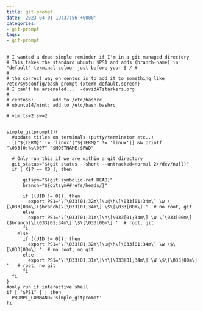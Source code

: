```yaml
---
title: git-prompt
date: '2023-04-01 19:37:56 +0000'
categories:
- git-prompt
tags:
- git-prompt
---
```



    # I wanted a dead simple reminder if I'm in a git managed directory
    # This takes the standard ubuntu $PS1 and adds (branch-name) in "default" terminal colour just before your $ / #
    #
    # the correct way on centos is to add it to something like /etc/sysconfig/bash-prompt-{xterm,default,screen}
    # I can't be arsenaled...  -davidATstarkers.org
    #
    # centos6:       add to /etc/bashrc
    # ubuntu14/mint: add to /etc/bash.bashrc

    # vim:ts=2:sw=2


    simple_gitprompt(){
      #update titles on terminals (putty/terminator etc..)
      [["${TERM}"_!=_'linux'|"${TERM}" != 'linux']] && printf "\033]0;%s\007" "$HOSTNAME:$PWD"

      # Only run this if we are within a git directory
      git_status="$(git status --short --untracked=normal 2>/dev/null)"
      if [ X$? == X0 ]; then

          gitsym="$(git symbolic-ref HEAD)"
          branch="${gitsym##refs/heads/}"

          if ((UID != 0)); then
            export PS1='\[\033[01;32m\]\u@\h\[\033[01;34m\] \w \[\033[00m\]($branch)\[\033[01;34m\] \$\[\033[00m\] '  # no root, git
          else
            export PS1='\[\033[01;31m\]\h\[\033[01;34m\] \W \[\033[00m\]($branch)\[\033[01;34m\] \$\[\033[00m\] '  # root, git
          fi
        else
          if ((UID != 0)); then
            export PS1='\[\033[01;32m\]\u@\h\[\033[01;34m\] \w \$\[\033[00m\] '  # no root, no git
          else
            export PS1='\[\033[01;31m\]\h\[\033[01;34m\] \W \$\[\033[00m\] '   # root, no git
          fi
      fi
    }
    #only run if interactive shell
    if [ "$PS1" ] ; then
      PROMPT_COMMAND='simple_gitprompt'
    fi